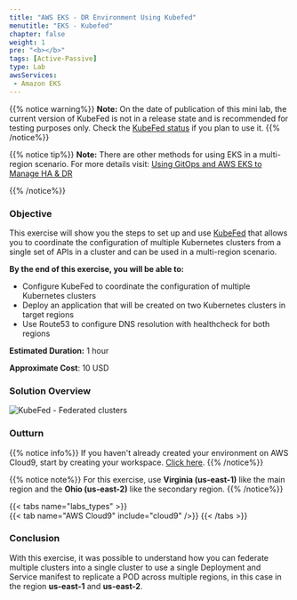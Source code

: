 ```yaml
---
title: "AWS EKS - DR Environment Using Kubefed"
menutitle: "EKS - Kubefed"
chapter: false
weight: 1
pre: "<b></b>"
tags: [Active-Passive]
type: Lab
awsServices:
 - Amazon EKS
---
```



{{% notice warning%}}
**Note:** On the date of publication of this mini lab, the current version of KubeFed is not in a release state and is recommended for testing purposes only. Check the [KubeFed status](https://github.com/kubernetes-sigs/kubefed) if you plan to use it.
{{% /notice%}}

{{% notice tip%}}
**Note:** There are other methods for using EKS in a multi-region scenario. For more details visit:
[Using GitOps and AWS EKS to Manage HA & DR](https://weaveworks-gitops.awsworkshop.io/25_workshop_2_ha-dr.html)

{{% /notice%}}

### Objective

This exercise will show you the steps to set up and use [KubeFed](https://github.com/kubernetes-sigs/kubefed) that allows you to coordinate the configuration of multiple Kubernetes clusters from a single set of APIs in a cluster and can be used in a multi-region scenario.

**By the end of this exercise, you will be able to:**

- Configure KubeFed to coordinate the configuration of multiple Kubernetes clusters
- Deploy an application that will be created on two Kubernetes clusters in target regions
- Use Route53 to configure DNS resolution with healthcheck for both regions

**Estimated Duration:** 1 hour

**Approximate Cost**: 10 USD

### Solution Overview

![KubeFed - Federated clusters](/images/kubefed-arch.png)

### Outturn

{{% notice info%}}
If you haven't already created your environment on AWS Cloud9, start by creating your workspace. [Click here](pt/../../../../prereqs/workspace/workspace).
{{% /notice%}}

{{% notice note%}}
For this exercise, use **Virginia (us-east-1)** like the main region and the **Ohio (us-east-2)** like the secondary region.
{{% /notice%}}

{{< tabs name="labs_types" >}}  
{{< tab name="AWS Cloud9" include="cloud9" />}}
{{< /tabs >}}

### Conclusion

With this exercise, it was possible to understand how you can federate multiple clusters into a single cluster to use a single Deployment and Service manifest to replicate a POD across multiple regions, in this case in the region **us-east-1** and **us-east-2**.
